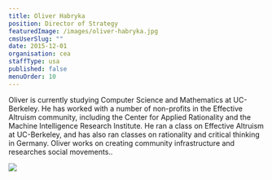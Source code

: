 ```yaml
---
title: Oliver Habryka
position: Director of Strategy
featuredImage: /images/oliver-habryka.jpg
cmsUserSlug: ""
date: 2015-12-01 
organisation: cea
staffType: usa
published: false
menuOrder: 10
---
```


Oliver is currently studying Computer Science and Mathematics at UC-Berkeley. He has worked with a number of non-profits in the Effective Altruism community, including the Center for Applied Rationality and the Machine Intelligence Research Institute. He ran a class on Effective Altruism at UC-Berkeley, and has also ran classes on rationality and critical thinking in Germany. Oliver works on creating community infrastructure and researches social movements..

![](https://ssl.gstatic.com/ui/v1/icons/mail/images/cleardot.gif)

  
